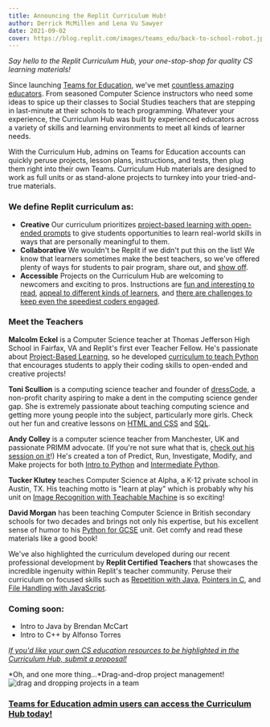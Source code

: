 ```yaml
---
title: Announcing the Replit Curriculum Hub!
author: Derrick McMillen and Lena Vu Sawyer
date: 2021-09-02
cover: https://blog.replit.com/images/teams_edu/back-to-school-robot.jpg
---
```


*Say hello to the Replit Curriculum Hub, your one-stop-shop for quality CS learning materials!*

Since launching [Teams for Education](https://replit.com/site/teams-for-education), we've met [countless amazing educators](https://replit.com/site/teams-for-education-case-study). From seasoned Computer Science instructors who need some ideas to spice up their classes to Social Studies teachers that are stepping in last-minute at their schools to teach programming. Whatever your experience, the Curriculum Hub was built by experienced educators across a variety of skills and learning environments to meet all kinds of learner needs. 

With the Curriculum Hub, admins on Teams for Education accounts can quickly peruse projects, lesson plans, instructions, and tests, then plug them right into their own Teams. Curriculum Hub materials are designed to work as full units or as stand-alone projects to turnkey into your tried-and-true materials. 

### We define Replit curriculum as:
* **Creative** Our curriculum prioritizes [project-based learning with open-ended prompts](https://replit.com/curriculum/Python-Project-Based-Learning) to give students opportunities to learn real-world skills in ways that are personally meaningful to them.
* **Collaborative** We wouldn't be Replit if we didn't put this on the list! We know that learners sometimes make the best teachers, so we've offered plenty of ways for students to pair program, share out, and [show off](https://replit.com/curriculum/Intro-to-HTML-and-CSS). 
* **Accessible** Projects on the Curriculum Hub are welcoming to newcomers and exciting to pros. Instructions are [fun and interesting to read](https://replit.com/curriculum/Python-for-GCSE), [appeal to different kinds of learners](https://replit.com/curriculum/Learn-AI-with-Replit-Teachable-Machine), and [there are challenges to keep even the speediest coders engaged](https://replit.com/curriculum/Intro-to-CS-with-Python-ICS3U). 

### Meet the Teachers 
**Malcolm Eckel** is a Computer Science teacher at Thomas Jefferson High School in Fairfax, VA and Replit's first ever Teacher Fellow. He's passionate about [Project-Based Learning](https://www.canva.com/design/DAEkkiYFqeA/zcTIbHOC4FIpeycMbi7WPw/view?utm_content=DAEkkiYFqeA&utm_campaign=designshare&utm_medium=link&utm_source=sharebutton), so he developed [curriculum to teach Python](https://replit.com/curriculum/Python-Project-Based-Learning) that encourages students to apply their coding skills to open-ended and creative projects!

**Toni Scullion** is a computing science teacher and founder of [dressCode](https://dresscode.org.uk/), a non-profit charity aspiring to make a dent in the computing science gender gap. She is extremely passionate about teaching computing science and getting more young people into the subject, particularly more girls. Check out her fun and creative lessons on [HTML and CSS](https://replit.com/curriculum/Intro-to-HTML-and-CSS) and [SQL](https://replit.com/curriculum/Intro-to-SQL).

**Andy Colley** is a computer science teacher from Manchester, UK and passionate PRIMM advocate. (If you're not sure what that is, [check out his session on it](https://drive.google.com/drive/folders/1_All-s7MU_B7LQEjwqJCBlr6wiuUIMR2?usp=sharing)!) He's created a ton of Predict, Run, Investigate, Modify, and Make projects for both [Intro to Python](https://replit.com/curriculum/Intro-to-Python) and [Intermediate Python](https://replit.com/curriculum/Intermediate-Python).

**Tucker Klutey** teaches Computer Science at Alpha, a K-12 private school in Austin, TX. His teaching motto is "learn at play" which is probably why his unit on [Image Recognition with Teachable Machine](https://replit.com/curriculum/Learn-AI-with-Replit-Teachable-Machine) is so exciting! 

**David Morgan** has been teaching Computer Science in British secondary schools for two decades and brings not only his expertise, but his excellent sense of humor to his [Python for GCSE](https://replit.com/curriculum/Python-for-GCSE) unit. Get comfy and read these materials like a good book!

We've also highlighted the curriculum developed during our recent professional development by **Replit Certified Teachers** that showcases the incredible ingenuity within Replit's teacher community. Peruse their curriculum on focused skills such as [Repetition with Java](https://replit.com/curriculum/Repetition-with-Java), [Pointers in C](https://replit.com/curriculum/Pointers-in-C), and [File Handling with JavaScript](https://replit.com/curriculum/File-Handling-with-JavaScript). 

### Coming soon:
* Intro to Java by Brendan McCart 
* Intro to C++ by Alfonso Torres

*[If you'd like your own CS education resources to be highlighted in the Curriculum Hub, submit a proposal!](https://docs.google.com/forms/d/e/1FAIpQLSdmvwugpvNlvpVGvkticht5LMn3d5YLw16jHU1JP_qQ1iPrwQ/viewform?usp=sf_link)*

*Oh, and one more thing...*Drag-and-drop project management! ![drag and dropping projects in a team](https://media3.giphy.com/media/gugGoz1tfg6vQkI2ZO/giphy.gif)


### [Teams for Education admin users can access the Curriculum Hub today!](https://replit.com/curriculum)

